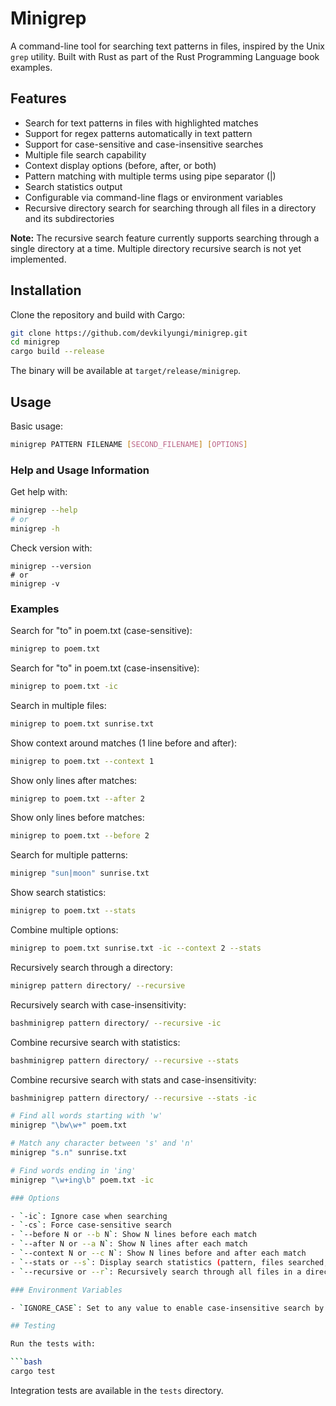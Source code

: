 # Minigrep

A command-line tool for searching text patterns in files, inspired by the Unix `grep` utility. Built with Rust as part of the Rust Programming Language book examples.

## Features

- Search for text patterns in files with highlighted matches
- Support for regex patterns automatically in text pattern
- Support for case-sensitive and case-insensitive searches
- Multiple file search capability
- Context display options (before, after, or both)
- Pattern matching with multiple terms using pipe separator (|)
- Search statistics output
- Configurable via command-line flags or environment variables
- Recursive directory search for searching through all files in a directory and its subdirectories

**Note:** The recursive search feature currently supports searching through a single directory at a time. Multiple directory recursive search is not yet implemented.

## Installation

Clone the repository and build with Cargo:

```bash
git clone https://github.com/devkilyungi/minigrep.git
cd minigrep
cargo build --release
```

The binary will be available at `target/release/minigrep`.

## Usage

Basic usage:

```bash
minigrep PATTERN FILENAME [SECOND_FILENAME] [OPTIONS]
```

### Help and Usage Information

Get help with:
```bash
minigrep --help
# or
minigrep -h
```

Check version with:
```
minigrep --version
# or
minigrep -v
```

### Examples

Search for "to" in poem.txt (case-sensitive):
```bash
minigrep to poem.txt
```

Search for "to" in poem.txt (case-insensitive):
```bash
minigrep to poem.txt -ic
```

Search in multiple files:
```bash
minigrep to poem.txt sunrise.txt
```

Show context around matches (1 line before and after):
```bash
minigrep to poem.txt --context 1
```

Show only lines after matches:
```bash
minigrep to poem.txt --after 2
```

Show only lines before matches:
```bash
minigrep to poem.txt --before 2
```

Search for multiple patterns:
```bash
minigrep "sun|moon" sunrise.txt
```

Show search statistics:
```bash
minigrep to poem.txt --stats
```

Combine multiple options:
```bash
minigrep to poem.txt sunrise.txt -ic --context 2 --stats
```

Recursively search through a directory:
```bash
minigrep pattern directory/ --recursive
```

Recursively search with case-insensitivity:
```bash
bashminigrep pattern directory/ --recursive -ic
```

Combine recursive search with statistics:
```bash
bashminigrep pattern directory/ --recursive --stats
```

Combine recursive search with stats and case-insensitivity:
```bash
bashminigrep pattern directory/ --recursive --stats -ic
```

```bash
# Find all words starting with 'w'
minigrep "\bw\w+" poem.txt

# Match any character between 's' and 'n'
minigrep "s.n" sunrise.txt

# Find words ending in 'ing'
minigrep "\w+ing\b" poem.txt -ic

### Options

- `-ic`: Ignore case when searching
- `-cs`: Force case-sensitive search
- `--before N or --b N`: Show N lines before each match
- `--after N or --a N`: Show N lines after each match
- `--context N or --c N`: Show N lines before and after each match
- `--stats or --s`: Display search statistics (pattern, files searched, matches found, etc.)
- `--recursive or --r`: Recursively search through all files in a directory and its subdirectories

### Environment Variables

- `IGNORE_CASE`: Set to any value to enable case-insensitive search by default

## Testing

Run the tests with:

```bash
cargo test
```

Integration tests are available in the `tests` directory.